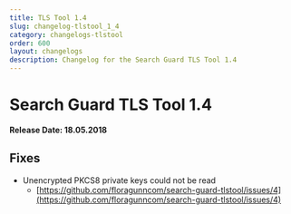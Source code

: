 ```yaml
---
title: TLS Tool 1.4
slug: changelog-tlstool_1_4
category: changelogs-tlstool
order: 600
layout: changelogs
description: Changelog for the Search Guard TLS Tool 1.4
---
```


<!---
Copryight 2010 floragunn GmbH
-->

# Search Guard TLS Tool 1.4

**Release Date: 18.05.2018**

## Fixes

* Unencrypted PKCS8 private keys could not be read
  * [https://github.com/floragunncom/search-guard-tlstool/issues/4](https://github.com/floragunncom/search-guard-tlstool/issues/4) 
